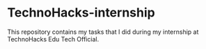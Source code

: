 # TechnoHacks-internship
This repository contains my tasks that I did during my internship at TechnoHacks Edu Tech Official.
